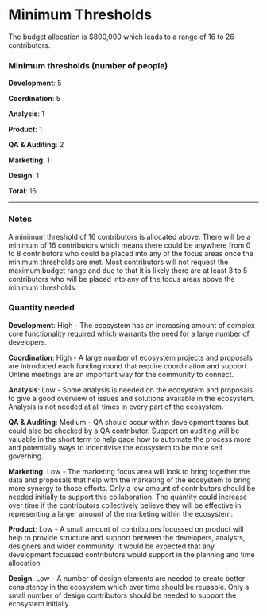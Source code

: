 # Minimum Thresholds

The budget allocation is $800,000 which leads to a range of 16 to 26 contributors.

### Minimum thresholds (number of people)



**Development**: 5

**Coordination**: 5

**Analysis**: 1

**Product**: 1

**QA & Auditing**: 2

**Marketing**: 1

**Design**: 1

**Total**: 16

****

### Notes

A minimum threshold of 16 contributors is allocated above. There will be a minimum of 16 contributors which means there could be anywhere from 0 to 8 contributors who could be placed into any of the focus areas once the minimum thresholds are met. Most contributors will not request the maximum budget range and due to that it is likely there are at least 3 to 5 contributors who will be placed into any of the focus areas above the minimum thresholds.



### Quantity needed

**Development**: High - The ecosystem has an increasing amount of complex core functionality required which warrants the need for a large number of developers.

**Coordination**: High - A large number of ecosystem projects and proposals are introduced each funding round that require coordination and support. Online meetings are an important way for the community to connect.

**Analysis**: Low - Some analysis is needed on the ecosystem and proposals to give a good overview of issues and solutions available in the ecosystem. Analysis is not needed at all times in every part of the ecosystem.

**QA & Auditing**: Medium - QA should occur within development teams but could also be checked by a QA contributor. Support on auditing will be valuable in the short term to help gage how to automate the process more and potentially ways to incentivise the ecosystem to be more self governing.

**Marketing**: Low - The marketing focus area will look to bring together the data and proposals that help with the marketing of the ecosystem to bring more synergy to those efforts. Only a low amount of contributors should be needed initially to support this collaboration. The quantity could increase over time if the contributors collectively believe they will be effective in representing a larger amount of the marketing within the ecosystem.

**Product**: Low - A small amount of contributors focussed on product will help to provide structure and support between the developers, analysts, designers and wider community. It would be expected that any development focussed contributors would support in the planning and time allocation.

**Design**: Low - A number of design elements are needed to create better consistency in the ecosystem which over time should be reusable. Only a small number of design contributors should be needed to support the ecosystem initially.
